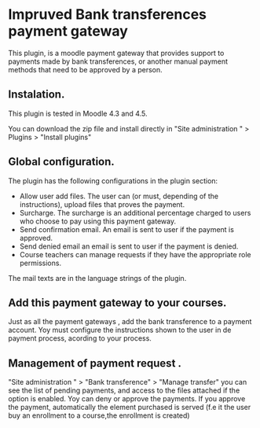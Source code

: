 # Impruved Bank transferences payment gateway

This plugin, is a moodle payment gateway that provides support to payments made by bank transferences, or another manual payment methods that need to be approved by a person.

## Instalation.

This plugin is tested in Moodle 4.3 and 4.5.

You can download the zip file and install directly in "Site administration " > Plugins > "Install plugins"

## Global configuration.

The plugin has the following configurations in the plugin section:
- Allow user add files. The user can (or must, depending of the instructions), upload files that proves the payment.
- Surcharge. The surcharge is an additional percentage charged to users who choose to pay using this payment gateway.
- Send confirmation email. An email is sent to user if the payment is approved.
- Send denied email an email is sent to user if the payment is denied.
- Course teachers can manage requests if they have the appropriate role permissions.

The mail texts are in the language strings of the plugin.

## Add this payment gateway to your courses.

Just as all the payment gateways , add the bank transference to a payment account. Yoy must configure the instructions shown to the user in de payment process, acording to your process.

## Management of payment request .

"Site administration " > "Bank transference" > "Manage transfer" you can see the list of pending payments, and access to the files attached if the option is enabled.  Yoy can deny or approve the payments. If you approve  the payment, automatically the element purchased is served (f.e it the user buy an enrollment to a course,the enrollment is created)
